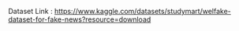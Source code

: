 Dataset Link : https://www.kaggle.com/datasets/studymart/welfake-dataset-for-fake-news?resource=download

